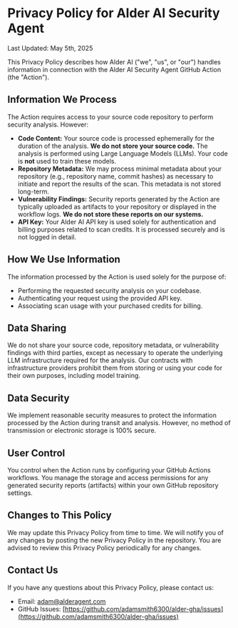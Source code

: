 # Privacy Policy for Alder AI Security Agent

Last Updated: May 5th, 2025

This Privacy Policy describes how Alder AI ("we", "us", or "our") handles information in connection with the Alder AI Security Agent GitHub Action (the "Action").

## Information We Process

The Action requires access to your source code repository to perform security analysis. However:

*   **Code Content:** Your source code is processed ephemerally for the duration of the analysis. **We do not store your source code.** The analysis is performed using Large Language Models (LLMs). Your code is **not** used to train these models.
*   **Repository Metadata:** We may process minimal metadata about your repository (e.g., repository name, commit hashes) as necessary to initiate and report the results of the scan. This metadata is not stored long-term.
*   **Vulnerability Findings:** Security reports generated by the Action are typically uploaded as artifacts to your repository or displayed in the workflow logs. **We do not store these reports on our systems.**
*   **API Key:** Your Alder AI API key is used solely for authentication and billing purposes related to scan credits. It is processed securely and is not logged in detail.

## How We Use Information

The information processed by the Action is used solely for the purpose of:

*   Performing the requested security analysis on your codebase.
*   Authenticating your request using the provided API key.
*   Associating scan usage with your purchased credits for billing.

## Data Sharing

We do not share your source code, repository metadata, or vulnerability findings with third parties, except as necessary to operate the underlying LLM infrastructure required for the analysis. Our contracts with infrastructure providers prohibit them from storing or using your code for their own purposes, including model training.

## Data Security

We implement reasonable security measures to protect the information processed by the Action during transit and analysis. However, no method of transmission or electronic storage is 100% secure.

## User Control

You control when the Action runs by configuring your GitHub Actions workflows. You manage the storage and access permissions for any generated security reports (artifacts) within your own GitHub repository settings.

## Changes to This Policy

We may update this Privacy Policy from time to time. We will notify you of any changes by posting the new Privacy Policy in the repository. You are advised to review this Privacy Policy periodically for any changes.

## Contact Us

If you have any questions about this Privacy Policy, please contact us:

*   Email: [adam@alderagent.com](mailto:adam@alderagent.com)
*   GitHub Issues: [https://github.com/adamsmith6300/alder-gha/issues](https://github.com/adamsmith6300/alder-gha/issues) 
